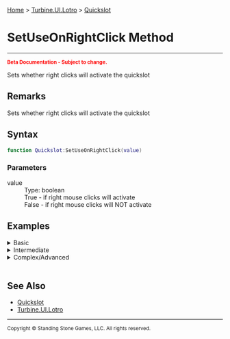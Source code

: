 <a href="index">Home</a> > <a href="turbine.ui.lotro">Turbine.UI.Lotro</a> > <a href="turbine.ui.lotro.quickslot">Quickslot</a>

<h1>SetUseOnRightClick Method</h1>
<hr/>
<sub style="color:red; font-weight:bold">Beta Documentation - Subject to change.</sub>

Sets whether right clicks will activate the quickslot

## Remarks
Sets whether right clicks will activate the quickslot

## Syntax 
```lua
function Quickslot:SetUseOnRightClick(value)
```
### Parameters
<dl>
<dt>value</dt>
<dd>Type: boolean<dd>
<dd>True - if right mouse clicks will activate</dd>
<dd>False - if right mouse clicks will NOT activate</dd>
</dl>

## Examples
<details><summary>Basic</summary>

** Coming Soon **
```lua
```
</details>

<details><summary>Intermediate</summary>

** Coming Soon **
```lua
```
</details>

<details><summary>Complex/Advanced</summary>

** Coming Soon **
```lua
```
</details>
<br/>

## See Also
* <a href="turbine.ui.lotro.quickslot">Quickslot</a>
* <a href="turbine.ui.lotro">Turbine.UI.Lotro</a>

<hr/>
<sub>Copyright &copy; Standing Stone Games, LLC.  All rights reserved.</sub>